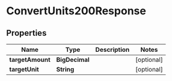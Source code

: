 

# ConvertUnits200Response


## Properties

| Name | Type | Description | Notes |
|------------ | ------------- | ------------- | -------------|
|**targetAmount** | **BigDecimal** |  |  [optional] |
|**targetUnit** | **String** |  |  [optional] |



